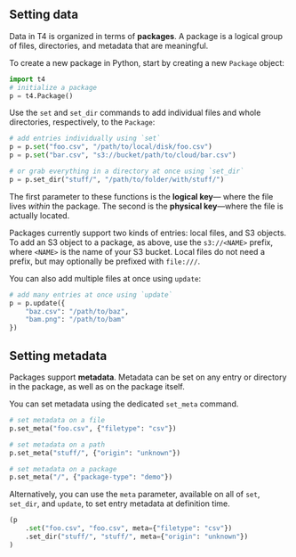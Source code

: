 ## Setting data

Data in T4 is organized in terms of **packages**. A package is a logical group of files, directories, and metadata that are meaningful.

To create a new package in Python, start by creating a new `Package` object:

```python
import t4
# initialize a package
p = t4.Package()
```

Use the `set` and `set_dir` commands to add individual files and whole directories, respectively, to the `Package`:

```python
# add entries individually using `set`
p = p.set("foo.csv", "/path/to/local/disk/foo.csv")
p = p.set("bar.csv", "s3://bucket/path/to/cloud/bar.csv")

# or grab everything in a directory at once using `set_dir`
p = p.set_dir("stuff/", "/path/to/folder/with/stuff/")
```

The first parameter to these functions is the **logical key**— where the file lives *within* the package. The second is the **physical key**—where the file is actually located.

Packages currently support two kinds of entries: local files, and S3 objects. To add an S3 object to a package, as above, use the `s3://<NAME>` prefix, where `<NAME>` is the name of your S3 bucket. Local files do not need a prefix, but may optionally be prefixed with `file:///`.

You can also add multiple files at once using `update`:

```python
# add many entries at once using `update`
p = p.update({
    "baz.csv": "/path/to/baz", 
    "bam.png": "/path/to/bam"
})
```


## Setting metadata

Packages support **metadata**. Metadata can be set on any entry or directory in the package, as well as on the package itself.

You can set metadata using the dedicated `set_meta` command.

```python
# set metadata on a file
p.set_meta("foo.csv", {"filetype": "csv"})

# set metadata on a path
p.set_meta("stuff/", {"origin": "unknown"})

# set metadata on a package
p.set_meta("/", {"package-type": "demo"})
```

Alternatively, you can use the `meta` parameter, available on all of `set`, `set_dir`, and `update`, to set entry metadata at definition time.

```python
(p
    .set("foo.csv", "foo.csv", meta={"filetype": "csv"})
    .set_dir("stuff/", "stuff/", meta={"origin": "unknown"})
)
```